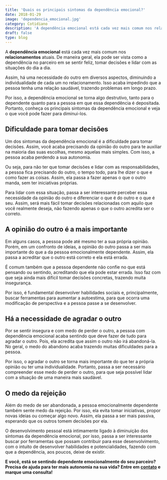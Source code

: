 ```yaml
---
title: 'Quais os principais sintomas da dependência emocional?'
date: 2018-01-29
image: 'dependencia_emocional.jpg'
category: Cotidiano
description: 'A dependência emocional está cada vez mais comum nos relacionamentos atuais. De maneira geral, ela pode ser vista como a dependência no parceiro em se...'
draft: false
type: blog
---
```


A **dependência emocional** está cada vez mais comum nos **relacionamentos** atuais. De maneira geral, ela pode ser vista como a dependência no parceiro em se sentir feliz, tomar decisões e lidar com as situações do dia a dia.

Assim, há uma necessidade do outro em diversos aspectos, diminuindo a individualidade de cada um no relacionamento. Isso acaba impedindo que a pessoa tenha uma relação saudável, trazendo problemas em longo prazo.

Por isso, a dependência emocional se torna algo destrutivo, tanto para o dependente quanto para a pessoa em que essa dependência é depositada. Portanto, conheça os principais sintomas da dependência emocional e veja o que você pode fazer para diminui-los.

## **Dificuldade para tomar decisões**

Um dos sintomas da dependência emocional é a dificuldade para tomar decisões. Assim, você acaba precisando da opinião do outro para te auxiliar na maioria das suas escolhas, mesmo aquelas mais simples. Com isso, a pessoa acaba perdendo a sua autonomia.

Ou seja, para não ter que tomar decisões e lidar com as responsabilidades, a pessoa fica precisando do outro, o tempo todo, para lhe dizer o que e como fazer as coisas. Assim, ela passa a fazer apenas o que o outro manda, sem ter iniciativas próprias.

Para lidar com essa situação, passa a ser interessante perceber essa necessidade da opinião do outro e diferenciar o que é do outro e o que é seu. Assim, será mais fácil tomar decisões relacionadas com aquilo que você realmente deseja, não fazendo apenas o que o outro acredita ser o correto.

## **A opinião do outro é a mais importante**

Em alguns casos, a pessoa pode até mesmo ter a sua própria opinião. Porém, em um confronto de ideias, a opinião do outro passa a ser mais importante do que a da pessoa emocionalmente dependente. Assim, ela passa a acreditar que o outro está correto e ela está errada.

É comum também que a pessoa dependente não confie no que está pensando ou sentindo, acreditando que ela pode estar errada. Isso faz com que seja ainda mais difícil tomar decisões concretas, trazendo muita insegurança.

Por isso, é fundamental desenvolver habilidades sociais e, principalmente, buscar ferramentas para aumentar a autoestima, para que ocorra uma modificação de perspectiva e a pessoa passe a se desenvolver.

## **Há a necessidade de agradar o outro**

Por se sentir insegura e com medo de perder o outro, a pessoa com dependência emocional acaba sentindo que deve fazer de tudo para agradar o outro. Pois, ela acredita que assim o outro não irá abandoná-la. No geral, o medo do abandono acaba trazendo muitas dificuldades para a pessoa.

Por isso, o agradar o outro se torna mais importante do que ter a própria opinião ou ter uma individualidade. Portanto, passa a ser necessário compreender esse medo de perder o outro, para que seja possível lidar com a situação de uma maneira mais saudável.

## **O medo da rejeição**

Além do medo de ser abandonada, a pessoa emocionalmente dependente também sente medo da rejeição. Por isso, ela evita tomar iniciativas, propor novas ideias ou começar algo novo. Assim, ela passa a ser mais passiva, esperando que os outros tomem decisões por ela.

O desenvolvimento pessoal está intimamente ligado à diminuição dos sintomas da dependência emocional, por isso, passa a ser interessante buscar por ferramentas que possam contribuir para esse desenvolvimento, com o intuito de desenvolver habilidades e potencialidades, fazendo com que a dependência, aos poucos, deixe de existir.

**E você, está se sentindo dependente emocionalmente do seu parceiro? Precisa de ajuda para ter mais autonomia na sua vida? Entre em [contato](/contato/) e marque uma consulta!**
